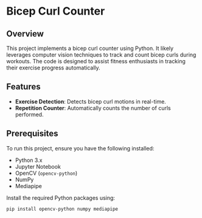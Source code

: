 # Bicep Curl Counter

## Overview

This project implements a bicep curl counter using Python. It likely leverages computer vision techniques to track and count bicep curls during workouts. The code is designed to assist fitness enthusiasts in tracking their exercise progress automatically.

## Features

- **Exercise Detection**: Detects bicep curl motions in real-time.
- **Repetition Counter**: Automatically counts the number of curls performed.


## Prerequisites

To run this project, ensure you have the following installed:

- Python 3.x
- Jupyter Notebook
- OpenCV (`opencv-python`)
- NumPy
- Mediapipe

Install the required Python packages using:
```bash
pip install opencv-python numpy mediapipe
